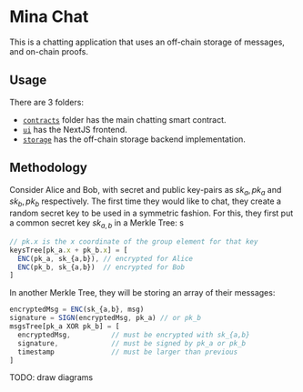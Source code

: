# Mina Chat

This is a chatting application that uses an off-chain storage of messages, and on-chain proofs.

## Usage

There are 3 folders:

- [`contracts`](./contracts/) folder has the main chatting smart contract.
- [`ui`](./ui/) has the NextJS frontend.
- [`storage`](./storage/) has the off-chain storage backend implementation.

## Methodology

Consider Alice and Bob, with secret and public key-pairs as $sk_a, pk_a$ and $sk_b, pk_b$ respectively. The first time they would like to chat, they create a random secret key to be used in a symmetric fashion. For this, they first put a common secret key $sk_{a,b}$ in a Merkle Tree:
s

```ts
// pk.x is the x coordinate of the group element for that key
keysTree[pk_a.x + pk_b.x] = [
  ENC(pk_a, sk_{a,b}), // encrypted for Alice
  ENC(pk_b, sk_{a,b})  // encrypted for Bob
]
```

In another Merkle Tree, they will be storing an array of their messages:

```ts
encryptedMsg = ENC(sk_{a,b}, msg)
signature = SIGN(encryptedMsg, pk_a) // or pk_b
msgsTree[pk_a XOR pk_b] = [
  encryptedMsg,          // must be encrypted with sk_{a,b}
  signature,             // must be signed by pk_a or pk_b
  timestamp              // must be larger than previous
]
```

TODO: draw diagrams
